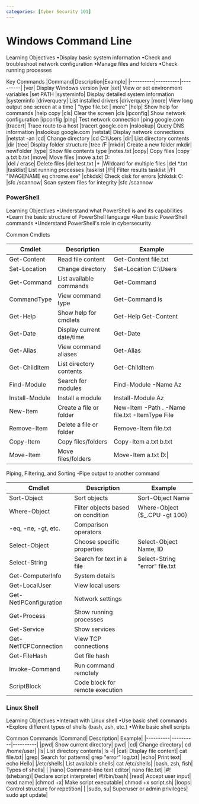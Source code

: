 ```yaml
---
categories: [Cyber Security 101]
---
```


# Windows Command Line

Learning Objectives
•Display basic system information
•Check and troubleshoot network configuration
•Manage files and folders
•Check running processes

Key Commands
|Command|Description|Example|
|----------|----------|----------|
|ver|	Display Windows version	|ver
|set|	View or set environment variables	|set PATH
|systeminfo|	Display detailed system information	|systeminfo
|driverquery|	List installed drivers	|driverquery
|more|	View long output one screen at a time	| "type file.txt | more"
|help|	Show help for commands	|help copy
|cls|	Clear the screen	|cls
|ipconfig|	Show network configuration	|ipconfig
|ping|	Test network connection	|ping google.com
|tracert|	Trace route to a host	|tracert google.com
|nslookup|	Query DNS information	|nslookup google.com
|netstat|	Display network connections	|netstat -an
|cd|	Change directory	|cd C:\Users
|dir|	List directory contents	|dir
|tree|	Display folder structure	|tree /F
|mkdir|	Create a new folder	mkdir| newFolder
|type|	Show file contents	type |notes.txt
|copy|	Copy files	|copy a.txt b.txt
|move|	Move files	|move a.txt D:\
|del / erase|	Delete files	|del test.txt
|*	|Wildcard for multiple files	|del *.txt
|tasklist|	List running processes	|tasklist
|/FI|	Filter results	tasklist |/FI "IMAGENAME eq chrome.exe"
|chkdsk|	Check disk for errors	|chkdsk C:
|sfc /scannow|	Scan system files for integrity	|sfc /scannow

### PowerShell

Learning Objectives
•Understand what PowerShell is and its capabilities
•Learn the basic structure of PowerShell language
•Run basic PowerShell commands
•Understand PowerShell's role in cybersecurity


Common Cmdlets

|Cmdlet|	Description|	Example
|----------|----------|----------|
|Get-Content|	Read file content|	Get-Content file.txt|
|Set-Location|	Change directory|	Set-Location C:\Users|
|Get-Command|	List available commands|	Get-Command|
|CommandType|	View command type|	Get-Command ls | Select-Object CommandType|
|Get-Help|	Show help for cmdlets|	Get-Help Get-Content|
|Get-Date|	Display current date/time|	Get-Date|
|Get-Alias|	View command aliases|	Get-Alias|
|Get-ChildItem|	List directory contents|	Get-ChildItem|
|Find-Module|	Search for modules|	Find-Module -Name Az|
|Install-Module|	Install a module|	Install-Module Az|
|New-Item|	Create a file or folder|	New-Item -Path . -Name file.txt -ItemType File|
|Remove-Item|	Delete a file or folder|	Remove-Item file.txt|
|Copy-Item|	Copy files/folders|	Copy-Item a.txt b.txt|
|Move-Item|	Move files/folders|	Move-Item a.txt D:\|

Piping, Filtering, and Sorting
-Pipe output to another command

|Cmdlet|	Description|	Example|
|----------|----------|----------|
|Sort-Object|	Sort objects|	Sort-Object Name|
|Where-Object|	Filter objects based on condition|	Where-Object {$_.CPU -gt 100}|
|-eq, -ne, -gt, etc.|	Comparison operators	| |
|Select-Object|	Choose specific properties|	Select-Object Name, ID|
|Select-String|	Search for text in a file|	Select-String "error" file.txt|
|Get-ComputerInfo|	System details| |	
|Get-LocalUser|	View local users	| |
|Get-NetIPConfiguration|	Network settings| |	
|Get-Process|	Show running processes| |	
|Get-Service|	Show services| |	
|Get-NetTCPConnection|	View TCP connections|	|
|Get-FileHash|	Get file hash| |
|Invoke-Command|	Run command remotely|	|
|ScriptBlock|	Code block for remote execution|	|

### Linux Shell

Learning Objectives
•Interact with Linux shell
•Use basic shell commands
•Explore different types of shells (bash, zsh, etc.)
•Write basic shell scripts

Common Commands
|Command|	Description|	Example|
|----------|----------|----------|
|pwd|	Show current directory|	pwd|
|cd|	Change directory|	cd /home/user|
|ls|	List directory contents|	ls -l|
|cat|	Display file content|	cat file.txt|
|grep|	Search for patterns|	grep "error" log.txt|
|echo|	Print text|	echo Hello|
|/etc/shells|	List available shells|	cat /etc/shells|
|bash, zsh, fish|	Types of shells|	|
|nano|	Command-line text editor|	nano file.txt|
|#! (shebang)|	Declare script interpreter|	#!/bin/bash|
|read|	Accept user input|	read name|
|chmod +x|	Make script executable|	chmod +x script.sh|
|loops|	Control structure for repetition|	|
|sudo, su|	Superuser or admin privileges|	sudo apt update|

